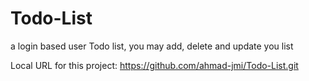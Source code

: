 # Todo-List
a login based user Todo list, you may add, delete and update you list 


Local URL for this project: https://github.com/ahmad-jmi/Todo-List.git
